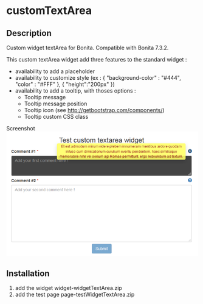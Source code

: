 # customTextArea

## Description

Custom widget textArea for Bonita. Compatible with Bonita 7.3.2.

This custom textArea widget add three features to the standard widget :
* availability to add a placeholder
* availability to customize style (ex : { "background-color" : "#444", "color" : "#FFF" }, { "height":"200px" })
* availability to add a tooltip, with thoses options :
  * Tooltip message 
  * Tooltip message position
  * Tooltip icon (see http://getbootstrap.com/components/)
  * Tooltip custom CSS class

Screenshot<br/>
<img src="custom_textarea.png"/>

## Installation 
1. add the widget widget-widgetTextArea.zip
2. add the test page page-testWidgetTextArea.zip
